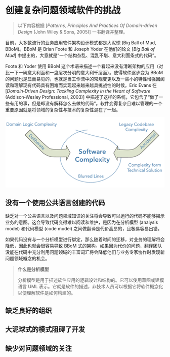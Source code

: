 # 创建复杂问题领域软件的挑战

> 以下内容根据 [_Patterns, Principles And Practices Of Domain-driven Design_ (John Wiley & Sons, 2005)] 一书翻译并整理。

目前，大多数流行的业务应用软件架构设计模式都是大泥球 (Big Ball of Mud, BBoM)。BBoM 是 Brian Foote 和 Joseph Yoder 在他们的论文 [_Big Ball of Mud_] 中提出的，大意就是“一个结构杂乱、混乱不堪、意大利面条式的代码”。

Foote 和 Yoder 使用 BBoM 这个术语来描述一个看起来没有清晰架构的应用（对比一下一碗意大利面和一盘层次分明的意大利千层面）。使得软件逐步变为 BBoM 的问题也是显而易见的，也就是当工作流中的常规变更以及一些小的特性增强因阅读和理解现有代码具有困难而实现起来越来越具挑战性的时候。Eric Evans 在 [_Domain‐Driven
Design: Tackling Complexity in the Heart of Software_ (Addison‐Wesley Professional, 2003)] 中描述了这样的系统，它包含了“做了一些有用的事，但是却没有解释怎么去做的代码”。软件变得复杂且难以管理的一个重要原因就是将领域的复杂性与技术的复杂性混在了一起。

![FIGURE 1-1: Complexity in software](../../asset/images/DDD/the-challenges-of-creating-software-for-complex-problem-domains-01.png)

## 没有一个使用公共语言创建的代码

缺乏对一个公共语言以及问题领域知识的关注将会导致可以运行的代码不能够揭示业务的意图。这会导致代码变得难以阅读和维护，是因为在分析模型 (analysis model) 和代码模型 (code model) 之间做翻译是代价高昂的，且极易容易出错。

如果代码没有与一个分析模型进行绑定，那么随着时间的迁移，对业务的理解将会降低，因此也就会很容易导致 BBoM 式的架构。如果因为代价的问题，翻译团队没能在代码中充分利用问题领域的丰富词汇将会降低他们与业务专家协作时发现新问题领域概念的机会。

> **什么是分析模型**
>
> 分析模型是用于描述软件应用的逻辑设计和结构的。它可以使用草图或建模语言 UML 表示。它就是软件的描述，非技术人员可以根据它将软件概念化以便理解软件是如何构建的。

## 缺乏良好的组织

## 大泥球式的模式阻碍了开发

## 缺少对问题领域的关注